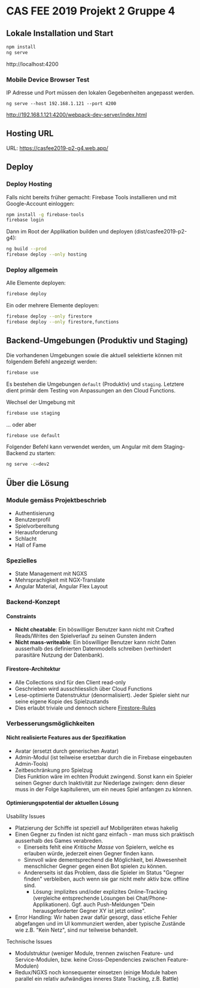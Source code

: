 # CAS FEE 2019 Projekt 2 Gruppe 4

## Lokale Installation und Start

```sh
npm install
ng serve
```

http://localhost:4200

### Mobile Device Browser Test

IP Adresse und Port müssen den lokalen Gegebenheiten angepasst werden.

```
ng serve --host 192.168.1.121 --port 4200
```

http://192.168.1.121:4200/webpack-dev-server/index.html

## Hosting URL

URL: https://casfee2019-p2-g4.web.app/

## Deploy

### Deploy Hosting

Falls nicht bereits früher gemacht: Firebase Tools installieren und 
mit Google-Account einloggen:

```sh
npm install -g firebase-tools
firebase login
```

Dann im Root der Applikation builden und deployen (dist/casfee2019-p2-g4): 

```sh
ng build --prod
firebase deploy --only hosting
```

### Deploy allgemein

Alle Elemente deployen:
```sh
firebase deploy
```

Ein oder mehrere Elemente deployen:
```sh
firebase deploy --only firestore
firebase deploy --only firestore,functions
```

## Backend-Umgebungen (Produktiv und Staging)

Die vorhandenen Umgebungen sowie die aktuell selektierte können mit folgendem Befehl angezeigt werden:

```sh
firebase use
```

Es bestehen die Umgebungen `default` (Produktiv) und `staging`. Letztere dient primär dem Testing von Anpassungen an den Cloud Functions. 

Wechsel der Umgebung mit
```sh
firebase use staging
```
... oder aber
```sh
firebase use default
```

Folgender Befehl kann verwendet werden, um Angular mit dem Staging-Backend zu starten:

```sh
ng serve -c=dev2
```

## Über die Lösung

### Module gemäss Projektbeschrieb

- Authentisierung
- Benutzerprofil
- Spielvorbereitung
- Herausforderung
- Schlacht
- Hall of Fame

### Spezielles

- State Management mit NGXS
- Mehrsprachigkeit mit NGX-Translate
- Angular Material, Angular Flex Layout

### Backend-Konzept

#### Constraints

- **Nicht cheatable**: Ein böswilliger Benutzer kann nicht mit Crafted Reads/Writes den Spielverlauf zu seinen Gunsten ändern
- **Nicht mass-writeable**: Ein böswilliger Benutzer kann nicht Daten ausserhalb des definierten Datenmodells schreiben (verhindert parasitäre Nutzung der Datenbank).

#### Firestore-Architektur

- Alle Collections sind für den Client read-only
- Geschrieben wird ausschliesslich über Cloud Functions
- Lese-optimierte Datenstruktur (denormalisiert). Jeder Spieler sieht nur seine eigene Kopie des Spielzustands
- Dies erlaubt triviale und dennoch sichere [Firestore-Rules](firestore.rules)

### Verbesserungsmöglichkeiten

#### Nicht realisierte Features aus der Spezifikation

- Avatar (ersetzt durch generischen Avatar)
- Admin-Modul (ist teilweise ersetzbar durch die in Firebase eingebauten Admin-Tools)
- Zeitbeschränkung pro Spielzug  
  Dies Funktion wäre im echten Produkt zwingend. Sonst kann ein Spieler seinen Gegner 
  durch Inaktivität zur Niederlage zwingen: denn dieser muss in der Folge kapitulieren, 
  um ein neues Spiel anfangen zu können.

#### Optimierungspotential der aktuellen Lösung

Usability Issues
- Platzierung der Schiffe ist speziell auf Mobilgeräten etwas hakelig
- Einen Gegner zu finden ist nicht ganz einfach - man muss sich praktisch
  ausserhalb des Games verabreden. 
    - Einerseits fehlt eine _Kritische Masse_ von Spielern, welche es erlauben würde, jederzeit
      einen Gegner finden kann.
    - Sinnvoll wäre dementsprechend die Möglichkeit, bei Abwesenheit menschlicher Gegner gegen 
      einen Bot spielen zu können. 
    - Andererseits ist das Problem, dass die Spieler im Status "Gegner finden" verbleiben, 
      auch wenn sie gar nicht mehr aktiv bzw. offline sind.
        - Lösung: implizites und/oder explizites Online-Tracking (vergleiche entsprechende
          Lösungen bei Chat/Phone-Applikationen). Ggf. auch Push-Meldungen "Dein herausgeforderter
          Gegner XY ist jetzt online".
- Error Handling: Wir haben zwar dafür gesorgt, dass etliche Fehler abgefangen und im UI kommunziert werden, 
  aber typische Zustände wie z.B. "Kein Netz", sind nur teilweise behandelt.

Technische Issues
- Modulstruktur (weniger Module, trennen zwischen Feature- und Service-Modulen, bzw. keine
  Cross-Dependencies zwischen Feature-Modulen)
- Redux/NGXS noch konsequenter einsetzen (einige Module haben parallel ein relativ aufwändiges inneres
  State Tracking, z.B. Battle)
